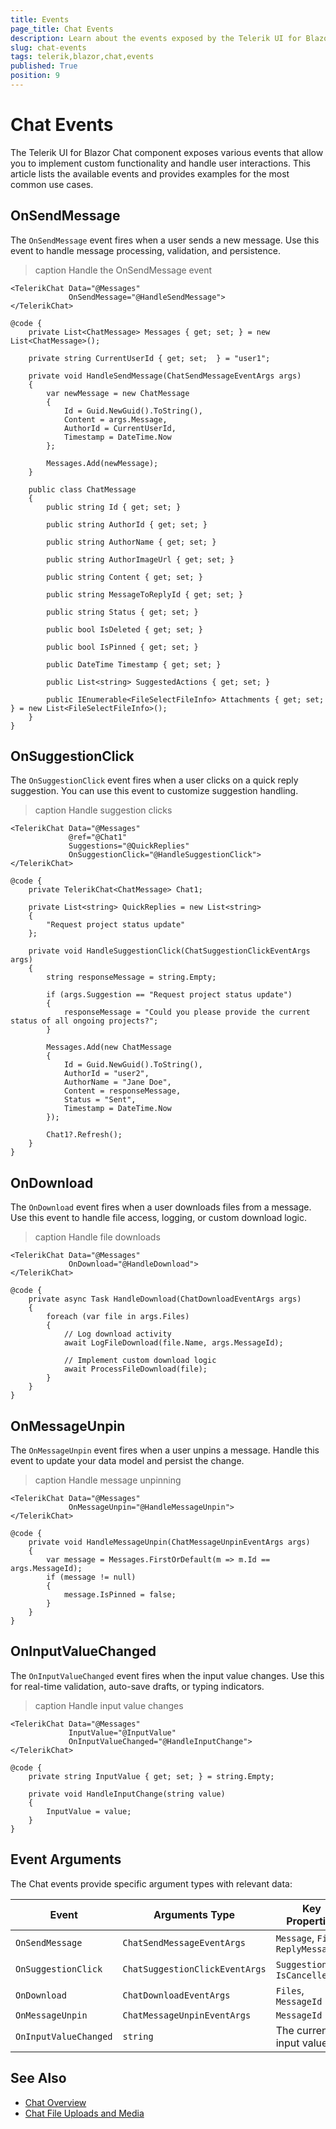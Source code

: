 ```yaml
---
title: Events
page_title: Chat Events
description: Learn about the events exposed by the Telerik UI for Blazor Chat component for message handling, quick actions, uploads, and more.
slug: chat-events
tags: telerik,blazor,chat,events
published: True
position: 9
---
```


# Chat Events

The Telerik UI for Blazor Chat component exposes various events that allow you to implement custom functionality and handle user interactions. This article lists the available events and provides examples for the most common use cases.

## OnSendMessage

The `OnSendMessage` event fires when a user sends a new message. Use this event to handle message processing, validation, and persistence.

>caption Handle the OnSendMessage event

````Razor
<TelerikChat Data="@Messages"
             OnSendMessage="@HandleSendMessage">
</TelerikChat>

@code {
    private List<ChatMessage> Messages { get; set; } = new List<ChatMessage>();

    private string CurrentUserId { get; set;  } = "user1";

    private void HandleSendMessage(ChatSendMessageEventArgs args)
    {
        var newMessage = new ChatMessage
        {
            Id = Guid.NewGuid().ToString(),
            Content = args.Message,
            AuthorId = CurrentUserId,
            Timestamp = DateTime.Now
        };

        Messages.Add(newMessage);
    }

    public class ChatMessage
    {
        public string Id { get; set; }

        public string AuthorId { get; set; }

        public string AuthorName { get; set; }

        public string AuthorImageUrl { get; set; }

        public string Content { get; set; }

        public string MessageToReplyId { get; set; }

        public string Status { get; set; }

        public bool IsDeleted { get; set; }

        public bool IsPinned { get; set; }

        public DateTime Timestamp { get; set; }

        public List<string> SuggestedActions { get; set; }

        public IEnumerable<FileSelectFileInfo> Attachments { get; set; } = new List<FileSelectFileInfo>();
    }
}
````

## OnSuggestionClick

The `OnSuggestionClick` event fires when a user clicks on a quick reply suggestion. You can use this event to customize suggestion handling.

>caption Handle suggestion clicks

````Razor
<TelerikChat Data="@Messages"
             @ref="@Chat1"
             Suggestions="@QuickReplies"
             OnSuggestionClick="@HandleSuggestionClick">
</TelerikChat>

@code {
    private TelerikChat<ChatMessage> Chat1;

    private List<string> QuickReplies = new List<string>
    {
        "Request project status update"
    };

    private void HandleSuggestionClick(ChatSuggestionClickEventArgs args)
    {
        string responseMessage = string.Empty;

        if (args.Suggestion == "Request project status update")
        {
            responseMessage = "Could you please provide the current status of all ongoing projects?";
        }

        Messages.Add(new ChatMessage
        {
            Id = Guid.NewGuid().ToString(),
            AuthorId = "user2",
            AuthorName = "Jane Doe",
            Content = responseMessage,
            Status = "Sent",
            Timestamp = DateTime.Now
        });

        Chat1?.Refresh();
    }
}
````

## OnDownload

The `OnDownload` event fires when a user downloads files from a message. Use this event to handle file access, logging, or custom download logic.

>caption Handle file downloads

````RAZOR.skip-repl
<TelerikChat Data="@Messages"
             OnDownload="@HandleDownload">
</TelerikChat>

@code {
    private async Task HandleDownload(ChatDownloadEventArgs args)
    {
        foreach (var file in args.Files)
        {
            // Log download activity
            await LogFileDownload(file.Name, args.MessageId);
            
            // Implement custom download logic
            await ProcessFileDownload(file);
        }
    }
}
````

## OnMessageUnpin

The `OnMessageUnpin` event fires when a user unpins a message. Handle this event to update your data model and persist the change.

>caption Handle message unpinning

````RAZOR.skip-repl
<TelerikChat Data="@Messages"
             OnMessageUnpin="@HandleMessageUnpin">
</TelerikChat>

@code {
    private void HandleMessageUnpin(ChatMessageUnpinEventArgs args)
    {
        var message = Messages.FirstOrDefault(m => m.Id == args.MessageId);
        if (message != null)
        {
            message.IsPinned = false;
        }
    }
}
````

## OnInputValueChanged

The `OnInputValueChanged` event fires when the input value changes. Use this for real-time validation, auto-save drafts, or typing indicators.

>caption Handle input value changes

````RAZOR.skip-repl
<TelerikChat Data="@Messages"
             InputValue="@InputValue"
             OnInputValueChanged="@HandleInputChange">
</TelerikChat>

@code {
    private string InputValue { get; set; } = string.Empty;

    private void HandleInputChange(string value)
    {
        InputValue = value;
    }
}
````

## Event Arguments

The Chat events provide specific argument types with relevant data:

| Event | Arguments Type | Key Properties |
|-------|----------------|----------------|
| `OnSendMessage` | `ChatSendMessageEventArgs` | `Message`, `Files`, `ReplyMessageId` |
| `OnSuggestionClick` | `ChatSuggestionClickEventArgs` | `Suggestion`, `IsCancelled` |
| `OnDownload` | `ChatDownloadEventArgs` | `Files`, `MessageId` |
| `OnMessageUnpin` | `ChatMessageUnpinEventArgs` | `MessageId` |
| `OnInputValueChanged` | `string` | The current input value |

## See Also

* [Chat Overview](slug:chat-overview)
* [Chat File Uploads and Media](slug:chat-file-uploads-and-media)
